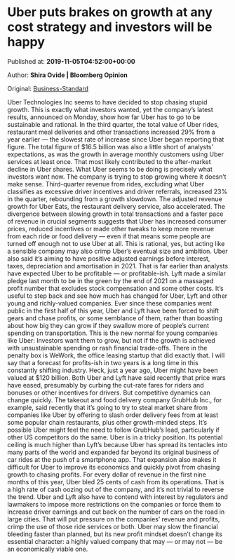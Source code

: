 
# Uber puts brakes on growth at any cost strategy and investors will be happy

Published at: **2019-11-05T04:52:00+00:00**

Author: **Shira Ovide | Bloomberg Opinion**

Original: [Business-Standard](https://www.business-standard.com/article/companies/uber-puts-brakes-on-growth-at-any-cost-strategy-and-investors-will-be-happy-119110500277_1.html)

Uber Technologies Inc seems to have decided to stop chasing stupid growth. This is exactly what investors wanted, yet the company’s latest results, announced on Monday, show how far Uber has to go to be sustainable and rational.
In the third quarter, the total value of Uber rides, restaurant meal deliveries and other transactions increased 29% from a year earlier — the slowest rate of increase since Uber began reporting that figure. The total figure of $16.5 billion was also a little short of analysts’ expectations, as was the growth in average monthly customers using Uber services at least once. That most likely contributed to the after-market decline in Uber shares.
What Uber seems to be doing is precisely what investors want now. The company is trying to stop growing where it doesn’t make sense. Third-quarter revenue from rides, excluding what Uber classifies as excessive driver incentives and driver referrals, increased 23% in the quarter, rebounding from a growth slowdown. The adjusted revenue growth for Uber Eats, the restaurant delivery service, also accelerated.
The divergence between slowing growth in total transactions and a faster pace of revenue in crucial segments suggests that Uber has increased consumer prices, reduced incentives or made other tweaks to keep more revenue from each ride or food delivery — even if that means some people are turned off enough not to use Uber at all. This is rational, yes, but acting like a sensible company may also crimp Uber’s eventual size and ambition.
Uber also said it’s aiming to have positive adjusted earnings before interest, taxes, depreciation and amortisation in 2021. That is far earlier than analysts have expected Uber to be profitable — or profitable-ish. Lyft made a similar pledge last month to be in the green by the end of 2021 on a massaged profit number that excludes stock compensation and some other costs.
It’s useful to step back and see how much has changed for Uber, Lyft and other young and richly-valued companies. Ever since these companies went public in the first half of this year, Uber and Lyft have been forced to shift gears and chase profits, or some semblance of them, rather than boasting about how big they can grow if they swallow more of people’s current spending on transportation.
This is the new normal for young companies like Uber: Investors want them to grow, but not if the growth is achieved with unsustainable spending or rash financial trade-offs. There in the penalty box is WeWork, the office leasing startup that did exactly that.
I will say that a forecast for profits-ish in two years is a long time in this constantly shifting industry. Heck, just a year ago, Uber might have been valued at $120 billion. Both Uber and Lyft have said recently that price wars have eased, presumably by curbing the cut-rate fares for riders and bonuses or other incentives for drivers.
But competitive dynamics can change quickly. The takeout and food delivery company GrubHub Inc., for example, said recently that it’s going to try to steal market share from companies like Uber by offering to slash order delivery fees from at least some popular chain restaurants, plus other growth-minded steps. It’s possible Uber might feel the need to follow GrubHub’s lead, particularly if other US competitors do the same.
Uber is in a tricky position. Its potential ceiling is much higher than Lyft’s because Uber has spread its tentacles into many parts of the world and expanded far beyond its original business of car rides at the push of a smartphone app. That expansion also makes it difficult for Uber to improve its economics and quickly pivot from chasing growth to chasing profits. For every dollar of revenue in the first nine months of this year, Uber bled 25 cents of cash from its operations. That is a high rate of cash oozing out of the company, and it’s not trivial to reverse the trend.
Uber and Lyft also have to contend with interest by regulators and lawmakers to impose more restrictions on the companies or force them to increase driver earnings and cut back on the number of cars on the road in large cities. That will put pressure on the companies’ revenue and profits, crimp the use of those ride services or both. Uber may slow the financial bleeding faster than planned, but its new profit mindset doesn’t change its essential character: a highly valued company that may — or may not — be an economically viable one.
